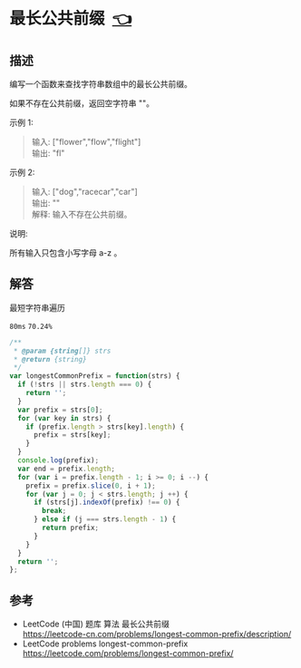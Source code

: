 # <a id="longestCommonPrefix"></a>最长公共前缀&nbsp;&nbsp;[:point_left:][readme.problemSet.algorithm.longestCommonPrefix] #

## 描述 ##

编写一个函数来查找字符串数组中的最长公共前缀。

如果不存在公共前缀，返回空字符串 ""。

示例 1:

> 输入: ["flower","flow","flight"]  
> 输出: "fl"

示例 2:

> 输入: ["dog","racecar","car"]  
> 输出: ""  
> 解释: 输入不存在公共前缀。

说明:

所有输入只包含小写字母 a-z 。

## 解答 ##

最短字符串遍历

`80ms` `70.24%`

```javascript
/**
 * @param {string[]} strs
 * @return {string}
 */
var longestCommonPrefix = function(strs) {
  if (!strs || strs.length === 0) {
    return '';
  }
  var prefix = strs[0];
  for (var key in strs) {
    if (prefix.length > strs[key].length) {
      prefix = strs[key];
    }
  }
  console.log(prefix);
  var end = prefix.length;
  for (var i = prefix.length - 1; i >= 0; i --) {
    prefix = prefix.slice(0, i + 1);
    for (var j = 0; j < strs.length; j ++) {
      if (strs[j].indexOf(prefix) !== 0) {
        break;
      } else if (j === strs.length - 1) {
        return prefix;
      }
    }
  }
  return '';
};
```

## 参考 ##

* LeetCode (中国) 题库 算法 最长公共前缀  
  <https://leetcode-cn.com/problems/longest-common-prefix/description/>
* LeetCode problems longest-common-prefix  
  <https://leetcode.com/problems/longest-common-prefix/>

<!-- 链接 开始 -->
[readme.problemSet.algorithm.longestCommonPrefix]: ../../README.md#problemSet.algorithm.longestCommonPrefix "README"
<!-- 链接 结束 -->